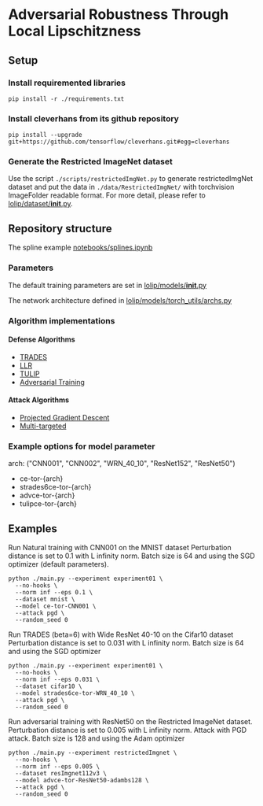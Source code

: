 # Adversarial Robustness Through Local Lipschitzness


## Setup

### Install requiremented libraries
```
pip install -r ./requirements.txt
```

### Install cleverhans from its github repository
```
pip install --upgrade git+https://github.com/tensorflow/cleverhans.git#egg=cleverhans
```

### Generate the Restricted ImageNet dataset
Use the script `./scripts/restrictedImgNet.py` to generate restrictedImgNet
dataset and put the data in `./data/RestrictedImgNet/` with torchvision
ImageFolder readable format. For more detail, please refer to
[lolip/dataset/__init__.py](lolip/dataset/__init__.py).

## Repository structure

The spline example [notebooks/splines.ipynb](notebooks/splines.ipynb)

### Parameters

The default training parameters are set in [lolip/models/__init__.py](lolip/models/__init__.py)

The network architecture defined in [lolip/models/torch_utils/archs.py](lolip/models/torch_utils/archs.py)

### Algorithm implementations

#### Defense Algorithms

- [TRADES](lolip/models/torch_utils/trades.py)
- [LLR](lolip/models/torch_utils/llr.py)
- [TULIP](lolip/models/torch_utils/tulip.py)
- [Adversarial Training](lolip/models/torch_model.py#L271)

#### Attack Algorithms

- [Projected Gradient Descent](lolip/attacks/projected_gradient_descent.py)
- [Multi-targeted](lolip/attacks/multi_target.py)

### Example options for model parameter

arch: ("CNN001", "CNN002", "WRN_40_10", "ResNet152", "ResNet50")

- ce-tor-{arch}
- strades6ce-tor-{arch}
- advce-tor-{arch}
- tulipce-tor-{arch}

## Examples

Run Natural training with CNN001 on the MNIST dataset
Perturbation distance is set to $0.1$ with L infinity norm.
Batch size is $64$ and using the SGD optimizer (default parameters).
```
python ./main.py --experiment experiment01 \
  --no-hooks \
  --norm inf --eps 0.1 \
  --dataset mnist \
  --model ce-tor-CNN001 \
  --attack pgd \
  --random_seed 0
```

Run TRADES (beta=6) with Wide ResNet 40-10 on the Cifar10 dataset
Perturbation distance is set to 0.031 with L infinity norm.
Batch size is $64$ and using the SGD optimizer
```
python ./main.py --experiment experiment01 \
  --no-hooks \
  --norm inf --eps 0.031 \
  --dataset cifar10 \
  --model strades6ce-tor-WRN_40_10 \
  --attack pgd \
  --random_seed 0
```

Run adversarial training with ResNet50 on the Restricted ImageNet dataset.
Perturbation distance is set to 0.005 with L infinity norm.
Attack with PGD attack.
Batch size is $128$ and using the Adam optimizer
```
python ./main.py --experiment restrictedImgnet \
  --no-hooks \
  --norm inf --eps 0.005 \
  --dataset resImgnet112v3 \
  --model advce-tor-ResNet50-adambs128 \
  --attack pgd \
  --random_seed 0
```
